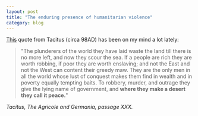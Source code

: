 ```yaml
---
layout: post
title: "The enduring presence of humanitarian violence"
category: blog
---
```

[This](https://books.google.com/books?id=OAQOAAAAYAAJ&lpg=PA33&ots=cFH_vjaOv9&dq=The%20plunderers%20of%20the%20world%20they%20have%20laid%20waste%20the%20land%20till%20there%20is%20no%20more%20left%2C%20and%20now%20they%20scour%20the%20sea.&pg=PA33#v=onepage&q&f=false) quote from Tacitus (circa 98AD) has been on my mind a lot lately:

>"The plunderers of the world they have laid waste the land till there is no more left, and now they scour the sea. If a people are rich they are worth robbing, if poor they are worth enslaving; and not the East and not the West can content their greedy maw. They are the only men in all the world whose lust of conquest makes them find in wealth and in poverty equally tempting baits. To robbery, murder, and outrage they give the lying name of government, and **where they make a desert they call it peace.**"

<cite>Tacitus, *The Agricole and Germania,* passage XXX.
